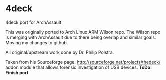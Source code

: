 4deck
=====

4deck port for ArchAssault


This was originally ported to Arch Linux ARM Wilson repo. The Wilson repo is merging with ArchAssault due to there being overlap and similar goals. Moving my changes to github.

All original/upstream work done by Dr. Philip Polstra.

Taken from his Sourceforge page: http://sourceforge.net/projects/thedeck/
addon module that allows forensic investigation of USB devices.
**ToDo:**
**Finish port**
